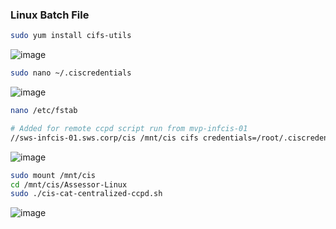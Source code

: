 ### Linux Batch File 

```sh
sudo yum install cifs-utils
```
![image](https://github.com/securewithsam/Security/assets/85324643/57ea4a2a-0c91-4fd6-869e-a203dcea7c48)

```sh
sudo nano ~/.ciscredentials
```
![image](https://github.com/securewithsam/Security/assets/85324643/bbbe2d5c-9f1e-4f24-9ce5-0130f47f1358)

```sh
nano /etc/fstab
```
```sh
# Added for remote ccpd script run from mvp-infcis-01
//sws-infcis-01.sws.corp/cis /mnt/cis cifs credentials=/root/.ciscredentials 0 0
```
![image](https://github.com/securewithsam/Security/assets/85324643/2f742056-127c-44a5-8aab-1dab7f8f5edd)
```sh
sudo mount /mnt/cis
cd /mnt/cis/Assessor-Linux
sudo ./cis-cat-centralized-ccpd.sh
```

![image](https://github.com/securewithsam/Security/assets/85324643/d07e06d9-451b-442a-88d1-eb0e5fed2090)
